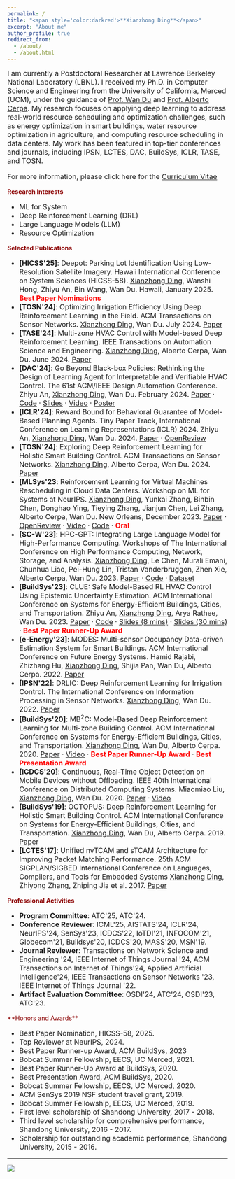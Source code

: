 ```yaml
---
permalink: /
title: "<span style='color:darkred'>**Xianzhong Ding**</span>"
excerpt: "About me"
author_profile: true
redirect_from: 
  - /about/
  - /about.html
---
```

<span style='font-size:16px;'>I am currently a Postdoctoral Researcher at Lawrence Berkeley National Laboratory (LBNL). I received my Ph.D. in Computer Science and Engineering from the University of California, Merced (UCM), under the guidance of [Prof. Wan Du](https://sites.ucmerced.edu/wdu) and [Prof. Alberto Cerpa](http://www.andes.ucmerced.edu/~acerpa/). My research focuses on applying deep learning to address real-world resource scheduling and optimization challenges, such as energy optimization in smart buildings, water resource optimization in agriculture, and computing resource scheduling in data centers. My work has been featured in top-tier conferences and journals, including IPSN, LCTES, DAC, BuildSys, ICLR, TASE, and TOSN.</span>

<p style='font-size:16px;'>For more information, please click here for the <a href="http://dingxianzhong.github.io/files/Resume_Xianzhong.pdf">Curriculum Vitae</a></p>


<span style='color:darkred'>**Research Interests**</span>
<ul style='font-size:16px;'>
  <li>ML for System</li>
  <li>Deep Reinforcement Learning (DRL)</li>
  <li>Large Language Models (LLM)</li>
  <li>Resource Optimization</li>
</ul>


<span style='color:darkred'>**Selected Publications**</span>
<ul style="font-size:16px;">
  <li>
    <strong>[HICSS'25]</strong>: Deepot: Parking Lot Identification Using Low-Resolution Satellite Imagery. Hawaii International Conference on System Sciences (HICSS-58). <u>Xianzhong Ding</u>, Wanshi Hong, Zhiyu An, Bin Wang, Wan Du. Hawaii, January 2025. <span style="color:red;"><strong>Best Paper Nominations</strong></span>
  </li>
  <li>
    <strong>[TOSN'24]</strong>: Optimizing Irrigation Efficiency Using Deep Reinforcement Learning in the Field. ACM Transactions on Sensor Networks. <u>Xianzhong Ding</u>, Wan Du. July 2024. 
    <a href="https://dl.acm.org/doi/full/10.1145/3662182">Paper</a>
  </li>
  <li>
    <strong>[TASE'24]</strong>: Multi-zone HVAC Control with Model-based Deep Reinforcement Learning. IEEE Transactions on Automation Science and Engineering. <u>Xianzhong Ding</u>, Alberto Cerpa, Wan Du. June 2024. 
    <a href="https://ieeexplore.ieee.org/abstract/document/10557792">Paper</a>
  </li>
  <li>
    <strong>[DAC'24]</strong>: Go Beyond Black-box Policies: Rethinking the Design of Learning Agent for Interpretable and Verifiable HVAC Control. The 61st ACM/IEEE Design Automation Conference. Zhiyu An, <u>Xianzhong Ding</u>, Wan Du. February 2024. 
    <a href="https://dl.acm.org/doi/10.1145/3649329.3656234">Paper</a> · 
    <a href="https://github.com/ryeii/Veri_HVAC">Code</a> · 
    <a href="https://ryeii.github.io/assets/DAC_2024_Zhiyu_An_Go_Beyond.pptx.pdf">Slides</a> · 
    <a href="https://www.youtube.com/watch?v=DRORyPoWe5M">Video</a> · 
    <a href="https://ryeii.github.io/assets/DAC%202024%20Go%20Beyond%20Poster.pdf">Poster</a>
  </li>
  <li>
    <strong>[ICLR'24]</strong>: Reward Bound for Behavioral Guarantee of Model-Based Planning Agents. Tiny Paper Track, International Conference on Learning Representations (ICLR) 2024. Zhiyu An, <u>Xianzhong Ding</u>, Wan Du. 2024. 
    <a href="https://arxiv.org/abs/2402.13419">Paper</a> · 
    <a href="https://openreview.net/forum?id=n3ip7H2ioh">OpenReview</a>
  </li>
  <li>
    <strong>[TOSN'24]</strong>: Exploring Deep Reinforcement Learning for Holistic Smart Building Control. ACM Transactions on Sensor Networks. <u>Xianzhong Ding</u>, Alberto Cerpa, Wan Du. 2024. 
    <a href="https://dl.acm.org/doi/10.1145/3656043">Paper</a>
  </li>
  <li>
    <strong>[MLSys'23</strong>: Reinforcement Learning for Virtual Machines Rescheduling in Cloud Data Centers. Workshop on ML for Systems at NeurIPS. <u>Xianzhong Ding</u>, Yunkai Zhang, Binbin Chen, Donghao Ying, Tieying Zhang, Jianjun Chen, Lei Zhang, Alberto Cerpa, Wan Du. New Orleans, December 2023. 
    <a href="https://mlforsystems.org/assets/papers/neurips2023/paper37.pdf">Paper</a> · 
    <a href="https://openreview.net/forum?id=TMvtla5bOP">OpenReview</a> · 
    <a href="https://neurips.cc/virtual/2023/84261">Video</a> · 
    <a href="https://github.com/bytedance/DRL-based-VM-Rescheduling">Code</a> · <span style="color:red;"><strong>Oral</strong></span>
  </li>
  <li>
    <strong>[SC-W'23]</strong>: HPC-GPT: Integrating Large Language Model for High-Performance Computing. Workshops of The International Conference on High Performance Computing, Network, Storage, and Analysis. <u>Xianzhong Ding</u>, Le Chen, Murali Emani, Chunhua Liao, Pei-Hung Lin, Tristan Vanderbruggen, Zhen Xie, Alberto Cerpa, Wan Du. 2023. 
    <a href="https://dl.acm.org/doi/abs/10.1145/3624062.3624172">Paper</a> · 
    <a href="https://github.com/dingxianzhong/HPC-GPT">Code</a> · 
    <a href="https://huggingface.co/datasets/HPC-GPT/HPC">Dataset</a>
  </li>
  <li>
    <strong>[BuildSys'23]</strong>: CLUE: Safe Model-Based RL HVAC Control Using Epistemic Uncertainty Estimation. ACM International Conference on Systems for Energy-Efficient Buildings, Cities, and Transportation. Zhiyu An, <u>Xianzhong Ding</u>, Arya Rathee, Wan Du. 2023. 
    <a href="https://dl.acm.org/doi/10.1145/3600100.3623742">Paper</a> · 
    <a href="https://github.com/ryeii/CLUE">Code</a> · 
    <a href="https://ryeii.github.io/assets/clue_shorter_slides.pdf">Slides (8 mins)</a> · 
    <a href="https://ryeii.github.io/assets/clue_slides.pdf">Slides (30 mins)</a> · <span style="color:red;"><strong>Best Paper Runner-Up Award</strong></span>
  </li>
  <li>
    <strong>[e-Energy'23]</strong>: MODES: Multi-sensor Occupancy Data-driven Estimation System for Smart Buildings. ACM International Conference on Future Energy Systems. Hamid Rajabi, Zhizhang Hu, <u>Xianzhong Ding</u>, Shijia Pan, Wan Du, Alberto Cerpa. 2022. 
    <a href="https://dl.acm.org/doi/abs/10.1145/3538637.3538852">Paper</a>
  </li>
  <li>
    <strong>[IPSN'22]</strong>: DRLIC: Deep Reinforcement Learning for Irrigation Control. The International Conference on Information Processing in Sensor Networks. <u>Xianzhong Ding</u>, Wan Du. 2022. 
    <a href="https://ieeexplore.ieee.org/document/9826018">Paper</a>
  </li>
  <li>
    <strong>[BuildSys'20]</strong>: MB<sup>2</sup>C: Model-Based Deep Reinforcement Learning for Multi-zone Building Control. ACM International Conference on Systems for Energy-Efficient Buildings, Cities, and Transportation. <u>Xianzhong Ding</u>, Wan Du, Alberto Cerpa. 2020.  
    <a href="https://dl.acm.org/doi/abs/10.1145/3408308.3427986">Paper</a> · 
    <a href="https://www.youtube.com/watch?v=86UcsgKXFek&list=PL6jLuiS6wP5Z1xNoxqL4iSPJ3BNLhyDwt&index=3">Video</a> · <span style="color:red;"><strong>Best Paper Runner-Up Award</strong></span> · <span style="color:red;"><strong>Best Presentation Award</strong></span>
  </li>
  <li>
    <strong>[ICDCS'20]</strong>: Continuous, Real-Time Object Detection on Mobile Devices without Offloading. IEEE 40th International Conference on Distributed Computing Systems. Miaomiao Liu, <u>Xianzhong Ding</u>, Wan Du. 2020.  
    <a href="https://ieeexplore.ieee.org/document/9355581">Paper</a> · 
    <a href="https://www.youtube.com/watch?v=7_kCXFLwUg4">Video</a>
  </li>
  <li>
    <strong>[BuildSys'19]</strong>: OCTOPUS: Deep Reinforcement Learning for Holistic Smart Building Control. ACM International Conference on Systems for Energy-Efficient Buildings, Cities, and Transportation. <u>Xianzhong Ding</u>, Wan Du, Alberto Cerpa. 2019. 
    <a href="https://dl.acm.org/doi/abs/10.1145/3360322.3360857">Paper</a>
  </li>
  <li>
    <strong>[LCTES'17]</strong>: Unified nvTCAM and sTCAM Architecture for Improving Packet Matching Performance. 25th ACM SIGPLAN/SIGBED International Conference on Languages, Compilers, and Tools for Embedded Systems <u>Xianzhong Ding</u>, Zhiyong Zhang, Zhiping Jia et al. 2017. 
    <a href="https://dl.acm.org/doi/10.1145/3140582.3081034">Paper</a>
  </li>
</ul>



<span style='color:darkred'>**Professional Activities**</span>
<ul style='font-size:16px;'>
  <li><strong>Program Committee</strong>: ATC'25, ATC'24.</li>
  <li><strong>Conference Reviewer</strong>: ICML'25, AISTATS'24, ICLR'24, NeurIPS'24, SenSys'23, ICDCS'22, IoTDI'21, INFOCOM'21, Globecom'21, Buildsys'20, ICDCS'20, MASS'20, MSN'19.</li>
  <li><strong>Journal Reviewer</strong>: Transactions on Network Science and Engineering '24, IEEE Internet of Things Journal '24, ACM Transactions on Internet of Things'24, Applied Artificial Intelligence'24, IEEE Transactions on Sensor Networks '23, IEEE Internet of Things Journal '22.</li>
  <li><strong>Artifact Evaluation Committee</strong>: OSDI'24, ATC'24, OSDI'23, ATC'23.</li>
</ul>
<span style='color:darkred'>**Honors and Awards**</span>
<ul style='font-size:16px;'>
  <li>Best Paper Nomination, HICSS-58, 2025.</li>
  <li>Top Reviewer at NeurIPS, 2024.</li>
  <li>Best Paper Runner-up Award, ACM BuildSys, 2023</li>
  <li>Bobcat Summer Fellowship, EECS, UC Merced, 2021.</li>
  <li>Best Paper Runner-Up Award at BuildSys, 2020.</li>
  <li>Best Presentation Award, ACM BuildSys, 2020.</li>
  <li>Bobcat Summer Fellowship, EECS, UC Merced, 2020.</li>
  <li>ACM SenSys 2019 NSF student travel grant, 2019.</li>
  <li>Bobcat Summer Fellowship, EECS, UC Merced, 2019.</li>
  <li>First level scholarship of Shandong University, 2017 - 2018.</li>
  <li>Third level scholarship for comprehensive performance, Shandong University, 2016 - 2017.</li>
  <li>Scholarship for outstanding academic performance, Shandong University, 2015 - 2016.</li>
</ul>



------

<a href="https://mapmyvisitors.com/web/1bx69" title="Visit tracker">
  <img src="https://mapmyvisitors.com/map.png?d=p7BLPQ4r13QloJIxyU6898bltiKBW0bvmYTrhZyZE8Q&cl=ffffff" />
</a>
